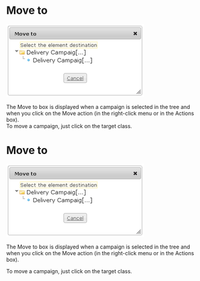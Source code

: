 <!--
author:
    - 'Jérôme Bogaerts'
created_at: '2012-04-12 19:12:57'
updated_at: '2013-03-13 14:13:09'
tags:
    - Deliveries
-->

Move to
=======

![](../resources/campaigns-move.png)

The Move to box is displayed when a campaign is selected in the tree and when you click on the Move action (in the right-click menu or in the Actions box).\
To move a campaign, just click on the target class.

Move to
=======

![](../resources/campaigns-move.png)

The Move to box is displayed when a campaign is selected in the tree and when you click on the Move action (in the right-click menu or in the Actions box).<br/>

To move a campaign, just click on the target class.


